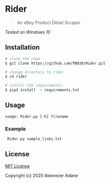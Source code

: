 # Rider
> An eBay Product Detail Scraper

*Tested on Windows 10*

## Installation

```bash
# clone the repo
$ git clone https://github.com/PB020/Rider.git

# change directory to rider
$ cd rider

# install the requirements
$ pip3 install -r requirements.txt
```

## Usage
```
usage: Rider.py [-h] filename
```
### Example
```bash
 Rider.py sample_links.txt
```

## License
[MIT License](./LICENSE)

Copyright (c) 2020 Abenezer Adane
